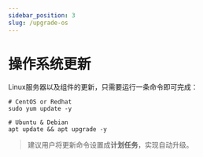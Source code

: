 ```yaml
---
sidebar_position: 3
slug: /upgrade-os
---
```


# 操作系统更新

Linux服务器以及组件的更新，只需要运行一条命令即可完成：  

```
# CentOS or Redhat
sudo yum update -y

# Ubuntu & Debian
apt update && apt upgrade -y
```

> 建议用户将更新命令设置成**计划任务**，实现自动升级。  